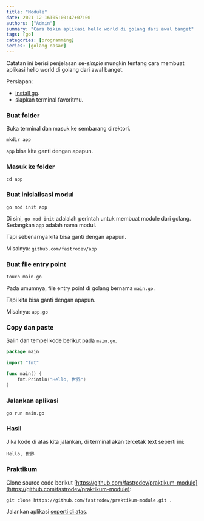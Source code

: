 ```yaml
---
title: "Module"
date: 2021-12-16T05:00:47+07:00
authors: ["Admin"]
summary: "Cara bikin aplikasi hello world di golang dari awal banget"
tags: [go]
categories: [programming]
series: [golang dasar]
---
```


Catatan ini berisi penjelasan se-*simple* mungkin tentang cara membuat aplikasi hello world di golang dari awal banget.

Persiapan: 
- [install go](https://go.dev/doc/install).
- siapkan terminal favoritmu.

### Buat folder
Buka terminal dan masuk ke sembarang direktori.
```
mkdir app
```
`app` bisa kita ganti dengan apapun.

### Masuk ke folder
```
cd app
```

### Buat inisialisasi modul
```
go mod init app
```
Di sini, `go mod init` adalalah perintah untuk membuat module dari golang. Sedangkan `app` adalah nama modul. 

Tapi sebenarnya kita bisa ganti dengan apapun. 

Misalnya: `github.com/fastrodev/app`

### Buat file entry point
```
touch main.go
```
Pada umumnya, file entry point di golang bernama `main.go`. 

Tapi kita bisa ganti dengan apapun. 

Misalnya: `app.go`

### Copy dan paste
Salin dan tempel kode berikut pada `main.go`.
```go
package main

import "fmt"

func main() {
	fmt.Println("Hello, 世界")
}
```

### Jalankan aplikasi
```
go run main.go
```

### Hasil
Jika kode di atas kita jalankan, di terminal akan tercetak text seperti ini:
```
Hello, 世界
```

### Praktikum

Clone source code berikut [https://github.com/fastrodev/praktikum-module](https://github.com/fastrodev/praktikum-module):
```shell
git clone https://github.com/fastrodev/praktikum-module.git .
```

Jalankan aplikasi [seperti di atas](#jalankan-aplikasi).







